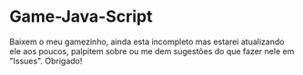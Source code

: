 # Game-Java-Script

Baixem o meu gamezinho, ainda esta incompleto mas estarei atualizando ele aos poucos, palpitem sobre ou me dem sugestões do que fazer nele em "Issues". Obrigado!

